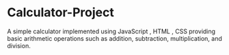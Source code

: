 # Calculator-Project
A simple calculator implemented using JavaScript , HTML , CSS providing basic arithmetic operations such as addition, subtraction, multiplication, and division.
